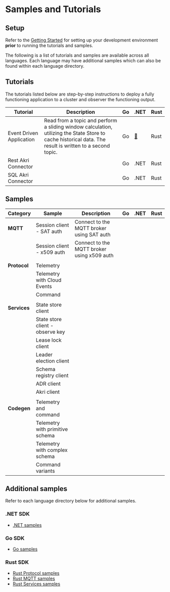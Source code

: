 # Samples and Tutorials

## Setup

Refer to the [Getting Started](/README.md#getting-started) for setting up your development environment **prior** to running the tutorials and samples.

The following is a list of tutorials and samples are available across all languages. Each language may have additional samples which can also be found within each language directory.

## Tutorials

The tutorials listed below are step-by-step instructions to deploy a fully functioning application to a cluster and observer the functioning output.

| Tutorial | Description | Go | .NET | Rust |
|-|-|-|-|-|
| Event Driven Application | Read from a topic and perform a sliding window calculation, utilizing the State Store to cache historical data. The result is written to a second topic. | Go | [:link:](/dotnet/tutorials/EventDrivenApp) | Rust |
| Rest Akri Connector | | Go | .NET | Rust |
| SQL Akri Connector | | Go | .NET | Rust |

## Samples

|Category | Sample | Description | Go | .NET | Rust |
|-|-|-|-|-|-|
| **MQTT** | Session client - SAT auth | Connect to the MQTT broker using SAT auth |
|| Session client - x509 auth | Connect to the MQTT broker using x509 auth | 
||
| **Protocol** | Telemetry | |
|| Telemetry with Cloud Events | |
|| Command | |
||
| **Services** | State store client |
|| State store client - observe key |
|| Lease lock client |
|| Leader election client |
|| Schema registry client |
|| ADR client |
|| Akri client |
||
| **Codegen** | Telemetry and command |
|| Telemetry with primitive schema |
|| Telemetry with complex schema |
|| Command variants |

## Additional samples

Refer to each language directory below for additional samples.

### .NET SDK

* [.NET samples](/dotnet/samples)

### Go SDK

* [Go samples](/go/samples)

### Rust SDK

* [Rust Protocol samples](/rust/azure_iot_operations_protocol/examples/)
* [Rust MQTT samples](/rust/azure_iot_operations_mqtt/examples/)
* [Rust Services samples](/rust/azure_iot_operations_services/examples/)
